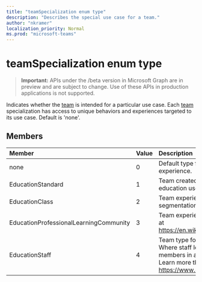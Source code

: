 ```yaml
---
title: "teamSpecialization enum type"
description: "Describes the special use case for a team."
author: "nkramer"
localization_priority: Normal
ms.prod: "microsoft-teams"
---
```


# teamSpecialization enum type

> **Important:** APIs under the /beta version in Microsoft Graph are in preview and are subject to change. Use of these APIs in production applications is not supported.

Indicates whether the [team](../resources/team.md) is intended for a particular use case. Each [team](../resources/team.md) specialization has access to unique behaviors and experiences targeted to its use case. Default is 'none'.

## Members

| Member             | Value | Description                                                                |
| :----------------- | :---- | :------------------------------------------------------------------------- |
| none               | 0     | Default type for a team which gives the standard team experience.          |
| EducationStandard  | 1     | Team created by an education user. All teams created by education user are of type Edu. |
| EducationClass     | 2     | Team experience optimized for a class. This enables segmentation of features across O365. |
| EducationProfessionalLearningCommunity | 3 | Team experience optimized for a PLC. Learn more about PLC at https://en.wikipedia.org/wiki/Professional_learning_community |
| EducationStaff     | 4     |  Team type for optimized experience for staff in an institution. Where staff leader, like principal, is admin and teachers are members in a team which comes with a specialized notebook. Learn more the staff notebook at https://www.onenote.com/staffnotebookedu |
